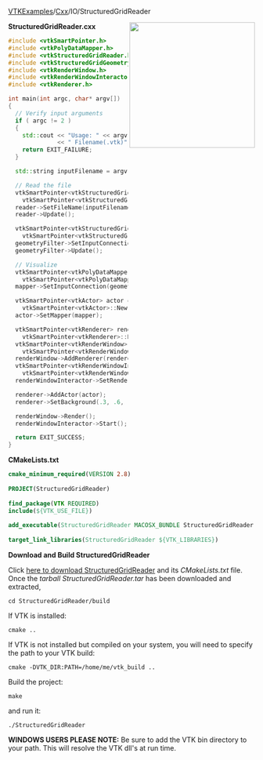 [VTKExamples](/home/)/[Cxx](/Cxx)/IO/StructuredGridReader

<img align="right" src="https://github.com/lorensen/VTKExamples/blob/gh-pages/Testing/Baseline/IO/TestStructuredGridReader.png?raw=true" width="256" />

**StructuredGridReader.cxx**
```c++
#include <vtkSmartPointer.h>
#include <vtkPolyDataMapper.h>
#include <vtkStructuredGridReader.h>
#include <vtkStructuredGridGeometryFilter.h>
#include <vtkRenderWindow.h>
#include <vtkRenderWindowInteractor.h>
#include <vtkRenderer.h>

int main(int argc, char* argv[])
{
  // Verify input arguments
  if ( argc != 2 )
  {
    std::cout << "Usage: " << argv[0]
              << " Filename(.vtk)" << std::endl;
    return EXIT_FAILURE;
  }

  std::string inputFilename = argv[1];

  // Read the file
  vtkSmartPointer<vtkStructuredGridReader> reader =
    vtkSmartPointer<vtkStructuredGridReader>::New();
  reader->SetFileName(inputFilename.c_str());
  reader->Update();

  vtkSmartPointer<vtkStructuredGridGeometryFilter> geometryFilter =
    vtkSmartPointer<vtkStructuredGridGeometryFilter>::New();
  geometryFilter->SetInputConnection(reader->GetOutputPort());
  geometryFilter->Update();

  // Visualize
  vtkSmartPointer<vtkPolyDataMapper> mapper =
    vtkSmartPointer<vtkPolyDataMapper>::New();
  mapper->SetInputConnection(geometryFilter->GetOutputPort());

  vtkSmartPointer<vtkActor> actor =
    vtkSmartPointer<vtkActor>::New();
  actor->SetMapper(mapper);

  vtkSmartPointer<vtkRenderer> renderer =
    vtkSmartPointer<vtkRenderer>::New();
  vtkSmartPointer<vtkRenderWindow> renderWindow =
    vtkSmartPointer<vtkRenderWindow>::New();
  renderWindow->AddRenderer(renderer);
  vtkSmartPointer<vtkRenderWindowInteractor> renderWindowInteractor =
    vtkSmartPointer<vtkRenderWindowInteractor>::New();
  renderWindowInteractor->SetRenderWindow(renderWindow);

  renderer->AddActor(actor);
  renderer->SetBackground(.3, .6, .3); // Background color green

  renderWindow->Render();
  renderWindowInteractor->Start();

  return EXIT_SUCCESS;
}
```
**CMakeLists.txt**
```cmake
cmake_minimum_required(VERSION 2.8)
 
PROJECT(StructuredGridReader)
 
find_package(VTK REQUIRED)
include(${VTK_USE_FILE})
 
add_executable(StructuredGridReader MACOSX_BUNDLE StructuredGridReader.cxx)
 
target_link_libraries(StructuredGridReader ${VTK_LIBRARIES})
```

**Download and Build StructuredGridReader**

Click [here to download StructuredGridReader](https://github.com/lorensen/VTKWikiExamplesTarballs/raw/master/StructuredGridReader.tar) and its *CMakeLists.txt* file.
Once the *tarball StructuredGridReader.tar* has been downloaded and extracted,
```
cd StructuredGridReader/build 
```
If VTK is installed:
```
cmake ..
```
If VTK is not installed but compiled on your system, you will need to specify the path to your VTK build:
```
cmake -DVTK_DIR:PATH=/home/me/vtk_build ..
```
Build the project:
```
make
```
and run it:
```
./StructuredGridReader
```
**WINDOWS USERS PLEASE NOTE:** Be sure to add the VTK bin directory to your path. This will resolve the VTK dll's at run time.

